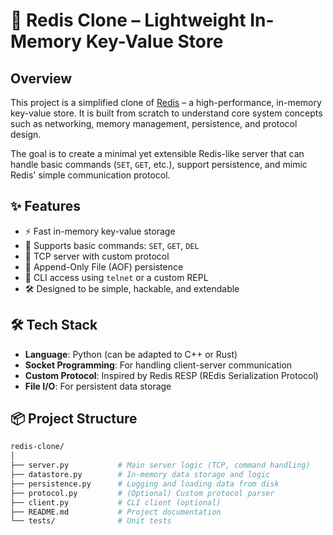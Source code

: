 # 🔧 Redis Clone – Lightweight In-Memory Key-Value Store

## Overview

This project is a simplified clone of [Redis](https://redis.io/) – a high-performance, in-memory key-value store. It is built from scratch to understand core system concepts such as networking, memory management, persistence, and protocol design.

The goal is to create a minimal yet extensible Redis-like server that can handle basic commands (`SET`, `GET`, etc.), support persistence, and mimic Redis' simple communication protocol.

## ✨ Features

- ⚡ Fast in-memory key-value storage
- 🧠 Supports basic commands: `SET`, `GET`, `DEL`
- 🔌 TCP server with custom protocol
- 📝 Append-Only File (AOF) persistence
- 🧪 CLI access using `telnet` or a custom REPL
- 🛠️ Designed to be simple, hackable, and extendable

## 🛠 Tech Stack

- **Language**: Python (can be adapted to C++ or Rust)
- **Socket Programming**: For handling client-server communication
- **Custom Protocol**: Inspired by Redis RESP (REdis Serialization Protocol)
- **File I/O**: For persistent data storage

## 📦 Project Structure

```bash
redis-clone/
│
├── server.py           # Main server logic (TCP, command handling)
├── datastore.py        # In-memory data storage and logic
├── persistence.py      # Logging and loading data from disk
├── protocol.py         # (Optional) Custom protocol parser
├── client.py           # CLI client (optional)
├── README.md           # Project documentation
└── tests/              # Unit tests

